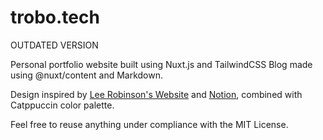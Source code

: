 # trobo.tech

OUTDATED VERSION

Personal portfolio website built using Nuxt.js and TailwindCSS
Blog made using @nuxt/content and Markdown.

Design inspired by [Lee Robinson's Website](https://leerob.io) and [Notion](https://notion.so), combined with Catppuccin color palette.

Feel free to reuse anything under compliance with the MIT License.
